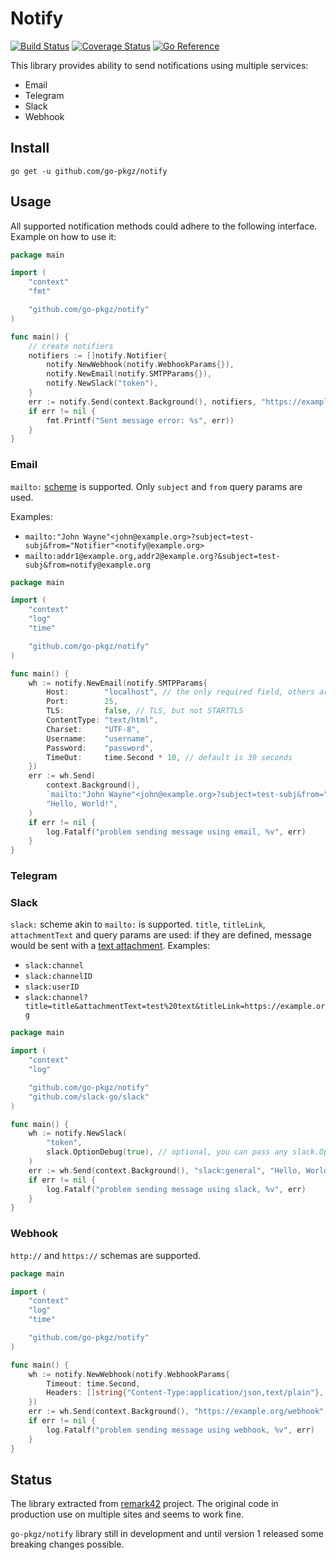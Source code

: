 # Notify

[![Build Status](https://github.com/go-pkgz/notify/workflows/build/badge.svg)](https://github.com/go-pkgz/notify/actions) [![Coverage Status](https://coveralls.io/repos/github/go-pkgz/notify/badge.svg?branch=master)](https://coveralls.io/github/go-pkgz/notify?branch=master) [![Go Reference](https://pkg.go.dev/badge/github.com/go-pkgz/notify.svg)](https://pkg.go.dev/github.com/go-pkgz/notify)

This library provides ability to send notifications using multiple services:

- Email
- Telegram
- Slack
- Webhook

## Install

`go get -u github.com/go-pkgz/notify`

## Usage

All supported notification methods could adhere to the following interface. Example on how to use it:

```go
package main

import (
	"context"
	"fmt"

	"github.com/go-pkgz/notify"
)

func main() {
	// create notifiers
	notifiers := []notify.Notifier{
		notify.NewWebhook(notify.WebhookParams{}),
		notify.NewEmail(notify.SMTPParams{}),
		notify.NewSlack("token"),
	}
	err := notify.Send(context.Background(), notifiers, "https://example.com/webhook", "Hello, world!")
	if err != nil {
		fmt.Printf("Sent message error: %s", err))
	}
}
```

### Email

`mailto:` [scheme](https://datatracker.ietf.org/doc/html/rfc6068) is supported. Only `subject` and `from` query params are used.

Examples:

- `mailto:"John Wayne"<john@example.org>?subject=test-subj&from="Notifier"<notify@example.org>`
- `mailto:addr1@example.org,addr2@example.org?&subject=test-subj&from=notify@example.org`

```go
package main

import (
	"context"
	"log"
	"time"

	"github.com/go-pkgz/notify"
)

func main() {
	wh := notify.NewEmail(notify.SMTPParams{
		Host:        "localhost", // the only required field, others are optional
		Port:        25,
		TLS:         false, // TLS, but not STARTTLS
		ContentType: "text/html",
		Charset:     "UTF-8",
		Username:    "username",
		Password:    "password",
		TimeOut:     time.Second * 10, // default is 30 seconds
	})
	err := wh.Send(
		context.Background(),
		`mailto:"John Wayne"<john@example.org>?subject=test-subj&from="Notifier"<notify@example.org>`,
		"Hello, World!",
	)
	if err != nil {
		log.Fatalf("problem sending message using email, %v", err)
	}
}
```

### Telegram

### Slack

`slack:` scheme akin to `mailto:` is supported. `title`, `titleLink`, `attachmentText` and query params are used: if they are defined, message would be sent with a [text attachment](https://api.slack.com/reference/messaging/attachments). Examples:

- `slack:channel`
- `slack:channelID`
- `slack:userID`
- `slack:channel?title=title&attachmentText=test%20text&titleLink=https://example.org`

```go
package main

import (
	"context"
	"log"

	"github.com/go-pkgz/notify"
	"github.com/slack-go/slack"
)

func main() {
	wh := notify.NewSlack(
		"token",
		slack.OptionDebug(true), // optional, you can pass any slack.Options
	)
	err := wh.Send(context.Background(), "slack:general", "Hello, World!")
	if err != nil {
		log.Fatalf("problem sending message using slack, %v", err)
	}
}
```

### Webhook

`http://` and `https://` schemas are supported.

```go
package main

import (
	"context"
	"log"
	"time"

	"github.com/go-pkgz/notify"
)

func main() {
	wh := notify.NewWebhook(notify.WebhookParams{
		Timeout: time.Second,                                          // optional, default is 5 seconds
		Headers: []string{"Content-Type:application/json,text/plain"}, // optional
	})
	err := wh.Send(context.Background(), "https://example.org/webhook", "Hello, World!")
	if err != nil {
		log.Fatalf("problem sending message using webhook, %v", err)
	}
}
```

## Status

The library extracted from [remark42](https://github.com/umputun/remark) project. The original code in production use on multiple sites and seems to work fine.

`go-pkgz/notify` library still in development and until version 1 released some breaking changes possible.
